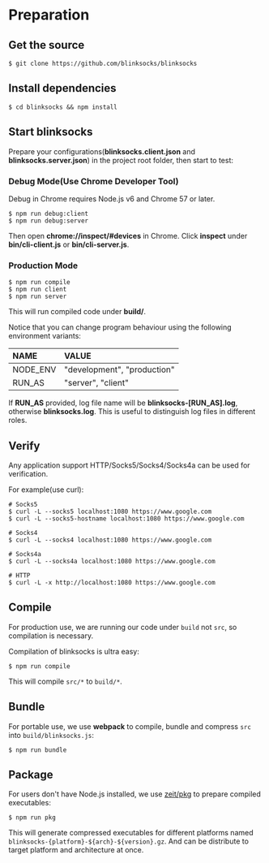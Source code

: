 # Preparation

## Get the source

```
$ git clone https://github.com/blinksocks/blinksocks
```

## Install dependencies

```
$ cd blinksocks && npm install
```

## Start blinksocks

Prepare your configurations(**blinksocks.client.json** and **blinksocks.server.json**) in the project root folder, then start to test:

### Debug Mode(Use Chrome Developer Tool)

Debug in Chrome requires Node.js v6 and Chrome 57 or later.

```
$ npm run debug:client
$ npm run debug:server
```

Then open **chrome://inspect/#devices** in Chrome. Click **inspect** under **bin/cli-client.js** or **bin/cli-server.js**.

### Production Mode

```
$ npm run compile
$ npm run client
$ npm run server
```

This will run compiled code under **build/**.

Notice that you can change program behaviour using the following environment variants:

| NAME      | VALUE                       |
| :-------- | :-------------------------- |
| NODE_ENV  | "development", "production" |
| RUN_AS    | "server", "client"          |

If **RUN_AS** provided, log file name will be **blinksocks-[RUN_AS].log**, otherwise **blinksocks.log**. This is useful
to distinguish log files in different roles.

## Verify

Any application support HTTP/Socks5/Socks4/Socks4a can be used for verification.

For example(use curl):

```
# Socks5
$ curl -L --socks5 localhost:1080 https://www.google.com
$ curl -L --socks5-hostname localhost:1080 https://www.google.com

# Socks4
$ curl -L --socks4 localhost:1080 https://www.google.com

# Socks4a
$ curl -L --socks4a localhost:1080 https://www.google.com

# HTTP
$ curl -L -x http://localhost:1080 https://www.google.com
```

## Compile

For production use, we are running our code under `build` not `src`, so compilation is necessary.

Compilation of blinksocks is ultra easy:

```
$ npm run compile
```

This will compile `src/*` to `build/*`.

## Bundle

For portable use, we use **webpack** to compile, bundle and compress `src` into `build/blinksocks.js`:

```
$ npm run bundle
```

## Package

For users don't have Node.js installed, we use [zeit/pkg](https://github.com/zeit/pkg) to prepare compiled executables:

```
$ npm run pkg
```

This will generate compressed executables for different platforms named `blinksocks-{platform}-${arch}-${version}.gz`.
And can be distribute to target platform and architecture at once.
